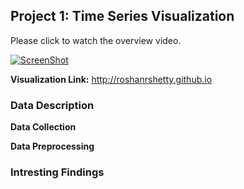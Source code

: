 ## Project 1: Time Series Visualization 


Please click to watch the overview video.

[![ScreenShot](http://roshanrshetty.github.io/Project1/Project1.PNG)](http://roshanrshetty.github.io/Project1/Project1.mp4)

**Visualization Link:** http://roshanrshetty.github.io

### Data Description

**Data Collection** 

**Data Preprocessing**

### Intresting Findings




